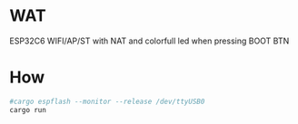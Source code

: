 # WAT
ESP32C6 WIFI/AP/ST with NAT and colorfull led when pressing BOOT BTN
# How
```bash
#cargo espflash --monitor --release /dev/ttyUSB0
cargo run
```
